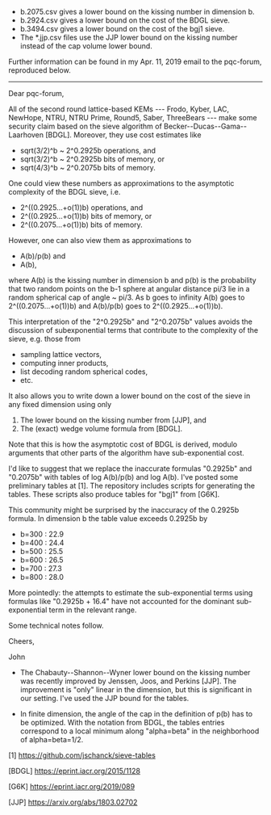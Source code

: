 * b.2075.csv gives a lower bound on the kissing number in dimension b.
* b.2924.csv gives a lower bound on the cost of the BDGL sieve.
* b.3494.csv gives a lower bound on the cost of the bgj1 sieve.
* The \*.jjp.csv files use the JJP lower bound on the kissing number
instead of the cap volume lower bound.

Further information can be found in my Apr. 11, 2019 email to the pqc-forum,
reproduced below.

---------

Dear pqc-forum,

All of the second round lattice-based KEMs --- Frodo, Kyber, LAC, NewHope,
NTRU, NTRU Prime, Round5, Saber, ThreeBears --- make some security claim based
on the sieve algorithm of Becker--Ducas--Gama--Laarhoven [BDGL]. Moreover, they
use cost estimates like
  * sqrt(3/2)^b ~ 2^0.2925b operations, and
  * sqrt(3/2)^b ~ 2^0.2925b bits of memory, or
  * sqrt(4/3)^b ~ 2^0.2075b bits of memory.

One could view these numbers as approximations to the asymptotic complexity of
the BDGL sieve, i.e.
  * 2^((0.2925...+o(1))b) operations, and
  * 2^((0.2925...+o(1))b) bits of memory, or
  * 2^((0.2075...+o(1))b) bits of memory.

However, one can also view them as approximations to
  * A(b)/p(b) and
  * A(b),

where A(b) is the kissing number in dimension b and p(b) is the probability
that two random points on the b-1 sphere at angular distance pi/3 lie
in a random spherical cap of angle ~ pi/3. As b goes to infinity A(b) goes to
2^((0.2075...+o(1))b) and A(b)/p(b) goes to 2^((0.2925...+o(1))b).

This interpretation of the "2^0.2925b" and "2^0.2075b" values avoids the
discussion of subexponential terms that contribute to the complexity of
the sieve, e.g. those from
  * sampling lattice vectors,
  * computing inner products,
  * list decoding random spherical codes,
  * etc.

It also allows you to write down a lower bound on the cost of the
sieve in any fixed dimension using only
  1) The lower bound on the kissing number from [JJP], and
  2) The (exact) wedge volume formula from [BDGL].

Note that this is how the asymptotic cost of BDGL is derived, modulo arguments that
other parts of the algorithm have sub-exponential cost.

I'd like to suggest that we replace the inaccurate formulas "0.2925b"
and "0.2075b" with tables of log A(b)/p(b) and log A(b). I've posted some
preliminary tables at [1]. The repository includes scripts for generating
the tables. These scripts also produce tables for "bgj1" from [G6K].

This community might be surprised by the inaccuracy of the 0.2925b formula.
In dimension b the table value exceeds 0.2925b by
   * b=300 : 22.9
   * b=400 : 24.4
   * b=500 : 25.5
   * b=600 : 26.5
   * b=700 : 27.3
   * b=800 : 28.0

More pointedly: the attempts to estimate the sub-exponential terms
using formulas like "0.2925b + 16.4" have not accounted for the dominant
sub-exponential term in the relevant range.

Some technical notes follow.

Cheers,

John

- The Chabauty--Shannon--Wyner lower bound on the kissing number was
  recently improved by Jenssen, Joos, and Perkins [JJP]. The improvement
  is "only" linear in the dimension, but this is significant in our
  setting. I've used the JJP bound for the tables.

- In finite dimension, the angle of the cap in the definition of p(b)
  has to be optimized. With the notation from BDGL, the tables entries
  correspond to a local minimum along "alpha=beta" in the neighborhood
  of alpha=beta=1/2.

[1] https://github.com/jschanck/sieve-tables

[BDGL] https://eprint.iacr.org/2015/1128

[G6K] https://eprint.iacr.org/2019/089

[JJP] https://arxiv.org/abs/1803.02702
